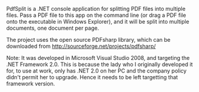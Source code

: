 PdfSplit is a .NET console application for splitting PDF files into multiple files. Pass a PDF file to this app on the command line (or drag a PDF file onto the executable in Windows Explorer), and it will be split into multiple documents, one document per page.

The project uses the open source PDFsharp library, which can be downloaded from http://sourceforge.net/projects/pdfsharp/

Note: It was developed in Microsoft Visual Studio 2008, and targeting the .NET Framework 2.0. This is because the lady who I originally developed it for, to use at work, only has .NET 2.0 on her PC and the company policy didn't permit her to upgrade. Hence it needs to be left targetting that framework version.